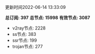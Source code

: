 更新时间2022-06-14 13:33:09

**总订阅: 397**
**总节点: 15998**
**有效节点: 3087**
- v2ray节点: 2228
- ss节点: 383
- ssr节点: 199
- trojan节点: 277
